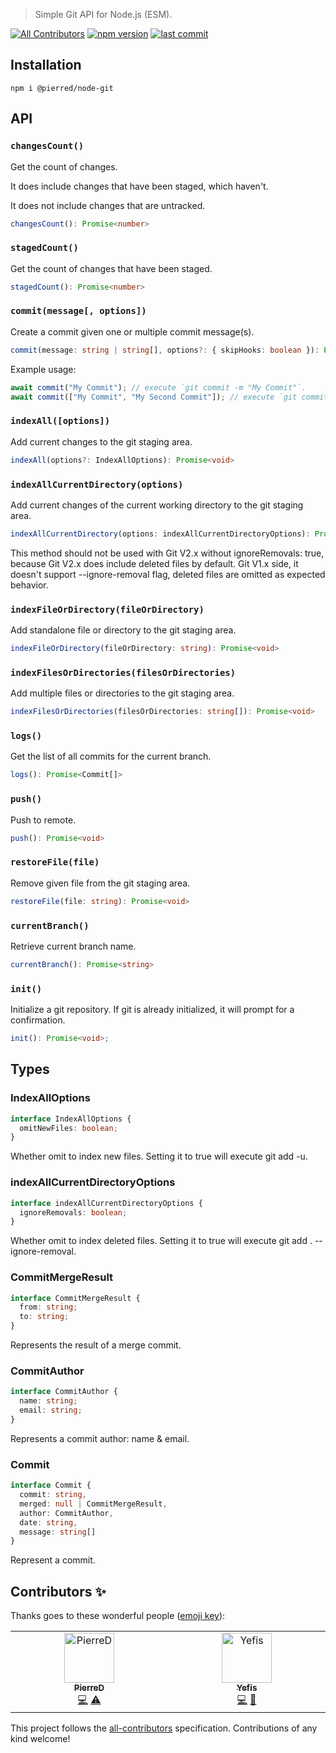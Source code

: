 > Simple Git API for Node.js (ESM).

[![All Contributors](https://img.shields.io/badge/all_contributors-2-orange.svg?style=for-the-badge)](#contributors-)
[![npm version](https://img.shields.io/npm/v/@pierred/node-git.svg?style=for-the-badge)](https://npmjs.com/package/@pierred/node-git)
[![last commit](https://img.shields.io/github/last-commit/pierredemailly/node-git.svg?style=for-the-badge)](https://github.com/PierreDemailly/node-git/commits/main)

## Installation

```
npm i @pierred/node-git
```

## API

### `changesCount()`
Get the count of changes.

It does include changes that have been staged, which haven't.

It does not include changes that are untracked.

```ts
changesCount(): Promise<number>
```

### `stagedCount()`

Get the count of changes that have been staged.

```ts
stagedCount(): Promise<number>
```

### `commit(message[, options])`
Create a commit given one or multiple commit message(s).

```ts
commit(message: string | string[], options?: { skipHooks: boolean }): Promise<void>
```
Example usage:

```ts
await commit("My Commit"); // execute `git commit -m "My Commit"`.
await commit(["My Commit", "My Second Commit"]); // execute `git commit -m "My Commit" -m "My Second Commit"`.
```

### `indexAll([options])`
Add current changes to the git staging area.

```ts
indexAll(options?: IndexAllOptions): Promise<void>
```
### `indexAllCurrentDirectory(options)`
Add current changes of the current working directory to the git staging area.

```ts
indexAllCurrentDirectory(options: indexAllCurrentDirectoryOptions): Promise<void>
```
This method should not be used with Git V2.x without ignoreRemovals: true, because Git V2.x does include deleted files
by default. Git V1.x side, it doesn't support --ignore-removal flag, deleted files are
omitted as expected behavior.

### `indexFileOrDirectory(fileOrDirectory)`
Add standalone file or directory to the git staging area.

```ts
indexFileOrDirectory(fileOrDirectory: string): Promise<void>
```

### `indexFilesOrDirectories(filesOrDirectories)`
Add multiple files or directories to the git staging area.

```ts
indexFilesOrDirectories(filesOrDirectories: string[]): Promise<void>
```
### `logs()`
Get the list of all commits for the current branch.

```ts
logs(): Promise<Commit[]>
```

### `push()`
Push to remote.

```ts
push(): Promise<void>
```

### `restoreFile(file)`
Remove given file from the git staging area.

```ts
restoreFile(file: string): Promise<void>
```

### `currentBranch()`
Retrieve current branch name.

```ts
currentBranch(): Promise<string>
```

### `init()`
Initialize a git repository.
If git is already initialized, it will prompt for a confirmation.

```ts
init(): Promise<void>;
```

## Types

### IndexAllOptions
```ts
interface IndexAllOptions {
  omitNewFiles: boolean;
}
```
Whether omit to index new files.
Setting it to true will execute git add -u.

### indexAllCurrentDirectoryOptions
```ts
interface indexAllCurrentDirectoryOptions {
  ignoreRemovals: boolean;
}
```
Whether omit to index deleted files.
Setting it to true will execute git add . --ignore-removal.

### CommitMergeResult
```ts
interface CommitMergeResult {
  from: string;
  to: string;
}
```
Represents the result of a merge commit.

### CommitAuthor
```ts
interface CommitAuthor {
  name: string;
  email: string;
}
```
Represents a commit author: name & email.

### Commit
```ts
interface Commit {
  commit: string,
  merged: null | CommitMergeResult,
  author: CommitAuthor,
  date: string,
  message: string[]
}
```
Represent a commit.

## Contributors ✨

Thanks goes to these wonderful people ([emoji key](https://allcontributors.org/docs/en/emoji-key)):

<!-- ALL-CONTRIBUTORS-LIST:START - Do not remove or modify this section -->
<!-- prettier-ignore-start -->
<!-- markdownlint-disable -->
<table>
  <tbody>
    <tr>
      <td align="center" valign="top" width="14.28%"><a href="https://github.com/PierreDemailly"><img src="https://avatars.githubusercontent.com/u/39910767?v=4?s=80" width="80px;" alt="PierreD"/><br /><sub><b>PierreD</b></sub></a><br /><a href="https://github.com/PierreDemailly/node-git/commits?author=PierreDemailly" title="Code">💻</a> <a href="https://github.com/PierreDemailly/node-git/commits?author=PierreDemailly" title="Tests">⚠️</a></td>
      <td align="center" valign="top" width="14.28%"><a href="https://github.com/SofianD"><img src="https://avatars.githubusercontent.com/u/39944043?v=4?s=80" width="80px;" alt="Yefis"/><br /><sub><b>Yefis</b></sub></a><br /><a href="https://github.com/PierreDemailly/node-git/commits?author=SofianD" title="Code">💻</a> <a href="https://github.com/PierreDemailly/node-git/pulls?q=is%3Apr+reviewed-by%3ASofianD" title="Reviewed Pull Requests">👀</a></td>
    </tr>
  </tbody>
</table>

<!-- markdownlint-restore -->
<!-- prettier-ignore-end -->

<!-- ALL-CONTRIBUTORS-LIST:END -->

This project follows the [all-contributors](https://github.com/all-contributors/all-contributors) specification. Contributions of any kind welcome!
